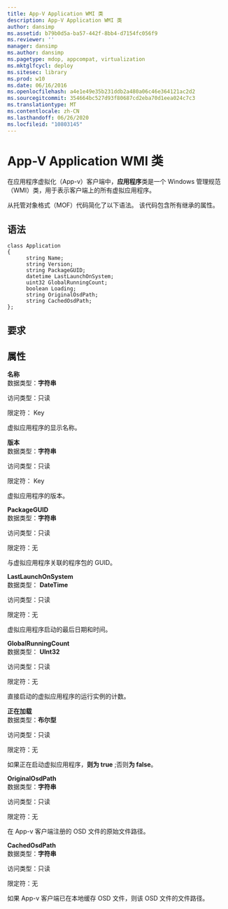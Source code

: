 ```yaml
---
title: App-V Application WMI 类
description: App-V Application WMI 类
author: dansimp
ms.assetid: b79b0d5a-ba57-442f-8bb4-d7154fc056f9
ms.reviewer: ''
manager: dansimp
ms.author: dansimp
ms.pagetype: mdop, appcompat, virtualization
ms.mktglfcycl: deploy
ms.sitesec: library
ms.prod: w10
ms.date: 06/16/2016
ms.openlocfilehash: a4e1e49e35b231ddb2a480a06c46e364121ac2d2
ms.sourcegitcommit: 354664bc527d93f80687cd2eba70d1eea024c7c3
ms.translationtype: MT
ms.contentlocale: zh-CN
ms.lasthandoff: 06/26/2020
ms.locfileid: "10803145"
---
```

# App-V Application WMI 类


在应用程序虚拟化（App-v）客户端中，**应用程序**类是一个 Windows 管理规范（WMI）类，用于表示客户端上的所有虚拟应用程序。

从托管对象格式（MOF）代码简化了以下语法。 该代码包含所有继承的属性。

## 语法


``` syntax
class Application
{
      string Name;
      string Version;
      string PackageGUID;
      datetime LastLaunchOnSystem;
      uint32 GlobalRunningCount;
      boolean Loading;
      string OriginalOsdPath;
      string CachedOsdPath;
};
```

## 要求


## 属性


<a href="" id="name"></a>**名称**  
数据类型：**字符串**

访问类型：只读

限定符： Key

虚拟应用程序的显示名称。

<a href="" id="version"></a>**版本**  
数据类型：**字符串**

访问类型：只读

限定符： Key

虚拟应用程序的版本。

<a href="" id="packageguid"></a>**PackageGUID**  
数据类型：**字符串**

访问类型：只读

限定符：无

与虚拟应用程序关联的程序包的 GUID。

<a href="" id="lastlaunchonsystem"></a>**LastLaunchOnSystem**  
数据类型： **DateTime**

访问类型：只读

限定符：无

虚拟应用程序启动的最后日期和时间。

<a href="" id="globalrunningcount"></a>**GlobalRunningCount**  
数据类型： **UInt32**

访问类型：只读

限定符：无

直接启动的虚拟应用程序的运行实例的计数。

<a href="" id="loading"></a>**正在加载**  
数据类型：**布尔型**

访问类型：只读

限定符：无

如果正在启动虚拟应用程序，**则为 true** ;否则**为 false**。

<a href="" id="originalosdpath"></a>**OriginalOsdPath**  
数据类型：**字符串**

访问类型：只读

限定符：无

在 App-v 客户端注册的 OSD 文件的原始文件路径。

<a href="" id="cachedosdpath"></a>**CachedOsdPath**  
数据类型：**字符串**

访问类型：只读

限定符：无

如果 App-v 客户端已在本地缓存 OSD 文件，则该 OSD 文件的文件路径。

 

 






